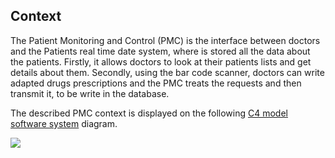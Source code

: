 ## Context

The Patient Monitoring and Control (PMC) is the interface between doctors and the Patients real time date system, where is stored all the data about the patients. Firstly, it allows doctors to look at their patients lists and get details about them. Secondly, using the bar code scanner, doctors can write adapted drugs prescriptions and the PMC treats the requests and then transmit it, to be write in the database.

The described PMC context is displayed on the following [C4 model](https://c4model.com) [software system](https://c4model.com/#SystemContextDiagram) diagram.


![](embed:SystemLandscape_View)